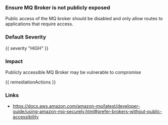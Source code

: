 
### Ensure MQ Broker is not publicly exposed

Public access of the MQ broker should be disabled and only allow routes to applications that require access.

### Default Severity
{{ severity "HIGH" }}

### Impact
Publicly accessible MQ Broker may be vulnerable to compromise

<!-- DO NOT CHANGE -->
{{ remediationActions }}

### Links
- https://docs.aws.amazon.com/amazon-mq/latest/developer-guide/using-amazon-mq-securely.html#prefer-brokers-without-public-accessibility
        